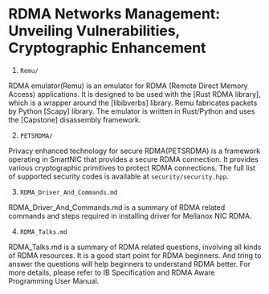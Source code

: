# RDMA Networks Management: Unveiling Vulnerabilities, Cryptographic Enhancement

1. `Remu/`

RDMA emulator(Remu) is an emulator for RDMA (Remote Direct Memory Access) applications. It is designed to be used with the [Rust RDMA library], which is a wrapper around the [libibverbs] library. Remu fabricates packets by Python [Scapy] library. The emulator is written in Rust/Python and uses the [Capstone] disassembly framework.

2. `PETSRDMA/`

Privacy enhanced technology for secure RDMA(PETSRDMA) is a framework operating in SmartNIC that provides a secure RDMA connection. It provides various cryptographic primitives to protect RDMA connections. The full list of supported security codes is available at `security/security.hpp`.

3. `RDMA_Driver_And_Commands.md`

RDMA_Driver_And_Commands.md is a summary of RDMA related commands and steps required in installing driver for Mellanox NIC RDMA.

4. `RDMA_Talks.md`

RDMA_Talks.md is a summary of RDMA related questions, involving all kinds of RDMA resources. It is a good start point for RDMA beginners. And tring to answer the questions will help beginners to understand RDMA better. For more details, please refer to IB Specification and RDMA Aware Programming User Manual.